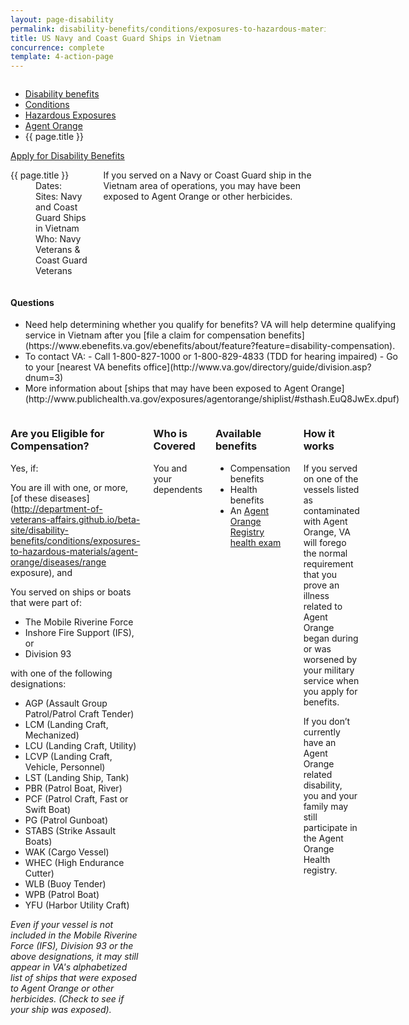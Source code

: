 ```yaml
---
layout: page-disability
permalink: disability-benefits/conditions/exposures-to-hazardous-materials/agent-orange/navy-coast-guard/index.html
title: US Navy and Coast Guard Ships in Vietnam
concurrence: complete
template: 4-action-page
---
```


<div class="splash" markdown="0">
<div class="row" markdown="0">
<div class="small-12 columns" markdown="0">

<ul class="breadcrumbs" role="menubar" aria-label="Primary">
<li class="parent"><a href="{{ site.url }}/disability-benefits/">Disability benefits</a></li>
<li class="parent"><a href="{{ site.url }}/disability-benefits/conditions/">Conditions</a></li>
<li class="parent"><a href="{{ site.url }}/disability-benefits/conditions/exposures-to-hazardous-materials/">Hazardous Exposures</a></li>
<li class="parent"><a href="{{ site.url }}/disability-benefits/conditions/exposures-to-hazardous-materials/agent-orange/">Agent Orange</a></li>
<li class="active">{{ page.title }}</li>
</ul>

</div>
</div>
</div>

<div class="main" role="main" markdown="0">

<div class="action-bar">
  <div class="row">
    <div class="small-12 columns">
      <a class="usa-button-primary" href="{{ site.url}}/disability-benefits/get/">Apply for Disability Benefits</a>
    </div>
  </div>  
</div>

<div class="section one" markdown="0">
<div class="primary" markdown="0">
<div class="row" markdown="0">
<div class="small-12 medium-8 columns" markdown="0">

<dl class="panel-list plain">
<dt>{{ page.title }}</dt>
<dd>Dates: </dd>
<dd>Sites: Navy and Coast Guard Ships in Vietnam</dd>
<dd>Who: Navy Veterans & Coast Guard Veterans</dd>
</dl>

<div markdown="1">

If you served on a Navy or Coast Guard ship in the Vietnam area of operations, you may have been exposed to Agent Orange or other herbicides.

</div>

</div>


<div class="small-12 medium-4 columns" markdown="0">
<div markdown="0">

<h4 class="highlight">Questions</h4>

<ul class="plain">

<li markdown="1">
Need help determining whether you qualify for benefits?
VA will help determine qualifying service in Vietnam after you [file a claim for compensation benefits](https://www.ebenefits.va.gov/ebenefits/about/feature?feature=disability-compensation).

</li>

<li markdown="1">
To contact VA:
- Call 1-800-827-1000 or 1-800-829-4833 (TDD for hearing impaired)
- Go to your [nearest VA benefits office](http://www.va.gov/directory/guide/division.asp?dnum=3)

</li>

<li markdown="1">
More information about [ships that may have been exposed to Agent Orange](http://www.publichealth.va.gov/exposures/agentorange/shiplist/#sthash.EuQ8JwEx.dpuf)

</li>
</ul>

</div>
</div>
</div>

<div class="row" markdown="0">
<div class="small-12 columns">

<div class="call-out" markdown="1">

### Are you Eligible for Compensation?

Yes, if:

You are ill with one, or more, [of these diseases](http://department-of-veterans-affairs.github.io/beta-site/disability-benefits/conditions/exposures-to-hazardous-materials/agent-orange/diseases/range exposure), and

You served on ships or boats that were part of:
- The Mobile Riverine Force
- Inshore Fire Support (IFS), or
- Division 93

with one of the following designations:

- AGP (Assault Group Patrol/Patrol Craft Tender)
- LCM (Landing Craft, Mechanized)
- LCU (Landing Craft, Utility)
- LCVP (Landing Craft, Vehicle, Personnel)
- LST (Landing Ship, Tank)
- PBR (Patrol Boat, River)
- PCF (Patrol Craft, Fast or Swift Boat)
- PG (Patrol Gunboat)
- STABS (Strike Assault Boats)
- WAK (Cargo Vessel)
- WHEC (High Endurance Cutter)
- WLB (Buoy Tender)
- WPB (Patrol Boat)
- YFU (Harbor Utility Craft)

*Even if your vessel is not included in the Mobile Riverine Force (IFS), Division 93 or the above designations, it may still appear in VA's alphabetized list of ships that were exposed to Agent Orange or other herbicides. (Check to see if your ship was exposed).*

</div>

<div class="call-out" markdown="1">

### Who is Covered

You and your dependents

</div>

<div class="call-out" markdown="1">

### Available benefits

- Compensation benefits
- Health benefits
- An [Agent Orange Registry health exam](http://www.publichealth.va.gov/exposures/agentorange/benefits/registry-exam.asp)

</div>

<div class="call-out" markdown="1">

### How it works

If you served on one of the vessels listed as contaminated with Agent Orange, VA will forego the normal requirement that you prove an illness related to Agent Orange began during or was worsened by your military service when you apply for benefits.

If you don’t currently have an Agent Orange related disability, you and your family may still participate in the Agent Orange Health registry.

</div>

</div>

</div>

</div>

</div>
